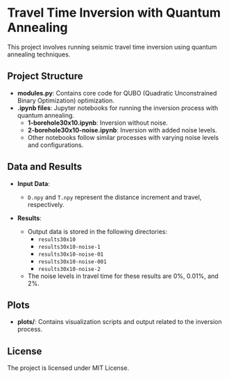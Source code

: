 # Travel Time Inversion with Quantum Annealing

This project involves running seismic travel time inversion using quantum annealing techniques.

## Project Structure

- **modules.py**: Contains core code for QUBO (Quadratic Unconstrained Binary Optimization) optimization.
- **.ipynb files**: Jupyter notebooks for running the inversion process with quantum annealing.
  - **1-borehole30x10.ipynb**: Inversion without noise.
  - **2-borehole30x10-noise.ipynb**: Inversion with added noise levels.
  - Other notebooks follow similar processes with varying noise levels and configurations.

## Data and Results

- **Input Data**:
  - `D.npy` and `T.npy` represent the distance increment and travel, respectively.

- **Results**:
  - Output data is stored in the following directories:
    - `results30x10`
    - `results30x10-noise-1`
    - `results30x10-noise-01`
    - `results30x10-noise-001`
    - `results30x10-noise-2`
  - The noise levels in travel time for these results are 0%, 0.01%, and 2%.

## Plots

- **plots/**: Contains visualization scripts and output related to the inversion process.

## License

The project is licensed under MIT License.
